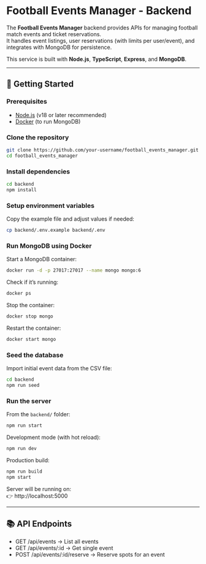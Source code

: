 # Football Events Manager - Backend

The **Football Events Manager** backend provides APIs for managing football match events and ticket reservations.  
It handles event listings, user reservations (with limits per user/event), and integrates with MongoDB for persistence.

This service is built with **Node.js**, **TypeScript**, **Express**, and **MongoDB**.

---

## 🚀 Getting Started

### Prerequisites

- [Node.js](https://nodejs.org/) (v18 or later recommended)
- [Docker](https://www.docker.com/) (to run MongoDB)

### Clone the repository

```bash
git clone https://github.com/your-username/football_events_manager.git
cd football_events_manager
```

### Install dependencies

```bash
cd backend
npm install
```

### Setup environment variables

Copy the example file and adjust values if needed:

```bash
cp backend/.env.example backend/.env
```

### Run MongoDB using Docker

Start a MongoDB container:

```bash
docker run -d -p 27017:27017 --name mongo mongo:6
```

Check if it’s running:

```bash
docker ps
```

Stop the container:

```bash
docker stop mongo
```

Restart the container:

```bash
docker start mongo
```

### Seed the database

Import initial event data from the CSV file:

```bash
cd backend
npm run seed
```

### Run the server

From the `backend/` folder:

```bash
npm run start
```

Development mode (with hot reload):

```bash
npm run dev
```

Production build:

```bash
npm run build
npm start
```

Server will be running on:  
👉 http://localhost:5000

---

## 📚 API Endpoints

- GET /api/events → List all events
- GET /api/events/:id → Get single event
- POST /api/events/:id/reserve → Reserve spots for an event
